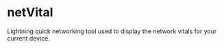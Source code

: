 # netVital
Lightning quick networking tool used to display the network vitals for your current device.
